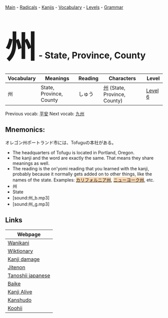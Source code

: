 <style> bigfont {font-size: 100px}</style>
[Main](../README.md) -
[Radicals](../radicals.md) -
[Kanjis](../kanjis.md) -
[Vocabulary](../vocabulary.md) -
[Levels](../levels.md) -
[Grammar](../grammar.md)
# <bigfont> 州</bigfont> - State, Province, County 

| Vocabulary | Meanings | Reading | Characters | Level |
| --- | --- | --- | --- | --- |
| 州 | State, Province, County | しゅう |  [州](../kanjis/州.md) (State, Province, County) | [Level 6](../levels/wk_level6.md) |

Previous vocab: [平安](平安.md) Next vocab: [九州](九州.md) 

## Mnemonics:
オレゴン州ポートランド市には、Tofuguの本社がある。
* The headquarters of Tofugu is located in Portland, Oregon.
* The kanji and the word are exactly the same. That means they share meanings as well.
* The reading is the on'yomi reading that you learned with the kanji, probably because it normally gets added on to other things, like the names of the state. Examples: <span style="background-color:#fed8b1"> [カリフォルニア州](https://jisho.org/search/カリフォルニア州)</span>, <span style="background-color:#fed8b1"> [ニューヨーク州](https://jisho.org/search/ニューヨーク州)</span>, etc.
* 州
* State
* [sound:州_b.mp3]
* [sound:州_g.mp3]


## Links 

| Webpage |
| --- |
| [Wanikani          ](https://www.wanikani.com/kanji/州) |
| [Wiktionary        ](https://en.wiktionary.org/wiki/州) |
| [Kanji damage      ](http://www.kanjidamage.com/kanji/search?utf8=✓&q=州) |
| [Jitenon           ](https://jitenon.com/kanji/州) |
| [Tanoshii japanese ](https://www.tanoshiijapanese.com/dictionary/kanji.cfm?k=州) |
| [Baike             ](https://baike.baidu.com/item/州) |
| [Kanji Alive       ](https://app.kanjialive.com/州) |
| [Kanshudo          ](https://www.kanshudo.com/searchmn?q=州) |
| [Koohii            ](https://kanji.koohii.com/study/kanji/州) |
